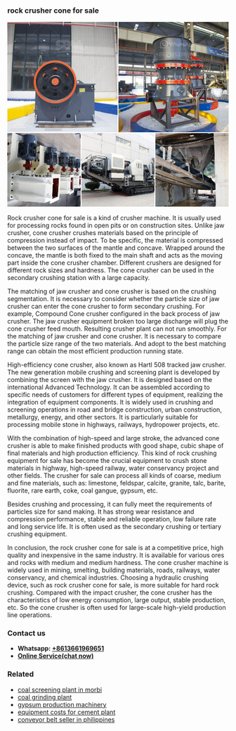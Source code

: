 <h3>rock crusher cone for sale</h3><img src='1706773573.jpg' alt=''><p>Rock crusher cone for sale is a kind of crusher machine. It is usually used for processing rocks found in open pits or on construction sites. Unlike jaw crusher, cone crusher crushes materials based on the principle of compression instead of impact. To be specific, the material is compressed between the two surfaces of the mantle and concave. Wrapped around the concave, the mantle is both fixed to the main shaft and acts as the moving part inside the cone crusher chamber. Different crushers are designed for different rock sizes and hardness. The cone crusher can be used in the secondary crushing station with a large capacity.</p><p>The matching of jaw crusher and cone crusher is based on the crushing segmentation. It is necessary to consider whether the particle size of jaw crusher can enter the cone crusher to form secondary crushing. For example, Compound Cone crusher configured in the back process of jaw crusher. The jaw crusher equipment broken too large discharge will plug the cone crusher feed mouth. Resulting crusher plant can not run smoothly. For the matching of jaw crusher and cone crusher. It is necessary to compare the particle size range of the two materials. And adopt to the best matching range can obtain the most efficient production running state.</p><p>High-efficiency cone crusher, also known as Hartl 508 tracked jaw crusher. The new generation mobile crushing and screening plant is developed by combining the screen with the jaw crusher. It is designed based on the international Advanced Technology. It can be assembled according to specific needs of customers for different types of equipment, realizing the integration of equipment components. It is widely used in crushing and screening operations in road and bridge construction, urban construction, metallurgy, energy, and other sectors. It is particularly suitable for processing mobile stone in highways, railways, hydropower projects, etc.</p><p>With the combination of high-speed and large stroke, the advanced cone crusher is able to make finished products with good shape, cubic shape of final materials and high production efficiency. This kind of rock crushing equipment for sale has become the crucial equipment to crush stone materials in highway, high-speed railway, water conservancy project and other fields. The crusher for sale can process all kinds of coarse, medium and fine materials, such as: limestone, feldspar, calcite, granite, talc, barite, fluorite, rare earth, coke, coal gangue, gypsum, etc.</p><p>Besides crushing and processing, it can fully meet the requirements of particles size for sand making. It has strong wear resistance and compression performance, stable and reliable operation, low failure rate and long service life. It is often used as the secondary crushing or tertiary crushing equipment.</p><p>In conclusion, the rock crusher cone for sale is at a competitive price, high quality and inexpensive in the same industry. It is available for various ores and rocks with medium and medium hardness. The cone crusher machine is widely used in mining, smelting, building materials, roads, railways, water conservancy, and chemical industries. Choosing a hydraulic crushing device, such as rock crusher cone for sale, is more suitable for hard rock crushing. Compared with the impact crusher, the cone crusher has the characteristics of low energy consumption, large output, stable production, etc. So the cone crusher is often used for large-scale high-yield production line operations.</p><h3>Contact us</h3><ul><li><strong>Whatsapp:&nbsp;<a href="https://wa.me/8613661969651">+8613661969651</a></strong></li><li><a href="https://swt.shibang-china.com/?git&amp;zhl&amp;rock crusher cone for sale"><strong>Online Service(chat now)</strong></a></li></ul><h3>Related</h3><ul><li><a href='coal screening plant in morbi.md'>coal screening plant in morbi</a></li><li><a href='coal grinding plant.md'>coal grinding plant</a></li><li><a href='gypsum production machinery.md'>gypsum production machinery</a></li><li><a href='equipment costs for cement plant.md'>equipment costs for cement plant</a></li><li><a href='conveyor belt seller in philippines.md'>conveyor belt seller in philippines</a></li></ul>